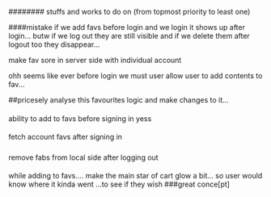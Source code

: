 ########
stuffs and works to do on (from topmost priority to least one)



<!-- ### would it be good idea to add seperate place for... context....?? seeems legit btw kinda confused.. -->

<!-- nanh just add another catagory instead ...like : unlabelled or sth of same so -->

####mistake 
if we add favs before login and we login it shows up after login... 
butw if we log out they are still visible and if we delete them after logout too
they disappear...

make fav sore in server side with individual account

ohh seems like ever before login we must user allow user to add contents to fav...

##pricesely analyse this favourites logic and make changes to it... 
####
ability to add to favs before signing in yess
####
fetch account favs after signing in
#####
remove fabs from local side after logging out
####
while adding to favs.... make the main star of cart glow a bit...
so user would know where it kinda went ...to see if they wish ###great conce[pt]
